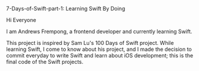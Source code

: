7-Days-of-Swift-part-1:
Learning Swift By Doing

Hi Everyone

I am Andrews Frempong, a frontend developer and currently learning Swift.

This project is inspired by Sam Lu's 100 Days of Swift project. While learning Swift, I come to know about his project, and I made the decision to commit everyday to write Swift and learn about iOS development; this is the final code of the Swift projects.
